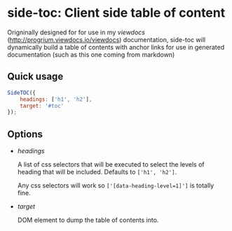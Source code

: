 # side-toc: Client side table of content #

Origninally designed for for use in my _viewdocs_
(http://progrium.viewdocs.io/viewdocs) documentation, side-toc will dynamically
build a table of contents with anchor links for use in generated documentation
(such as this one coming from markdown)


## Quick usage ##

```javascript
SideTOC({
	headings: ['h1', 'h2'],
	target: '#toc'
});
```

## Options ##

* *headings*
  
  A list of css selectors that will be executed to select the levels of heading
  that will be included. Defaults to `['h1', 'h2']`. 

  Any css selectors will work so `['[data-heading-level=1]']` is totally fine.

* *target*
  
  DOM element to dump the table of contents into.

